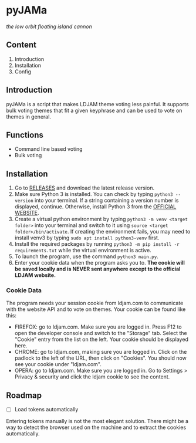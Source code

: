 # pyJAMa
_the low orbit floating island cannon_

## Content
1. Introduction
2. Installation
3. Config

## Introduction
pyJAMa is a script that makes LDJAM theme voting less painful. It supports bulk voting themes that fit a given keyphrase and can be used to vote on themes in general.

## Functions
- Command line based voting
- Bulk voting

## Installation
1. Go to [RELEASES](https://github.com/InitialPosition/LDJAMPlus/releases) and download the latest release version.
2. Make sure Python 3 is installed. You can check by typing `python3 --version` into your terminal. If a string containing a version number is displayed, continue. Otherwise, install Python 3 from the [OFFICIAL WEBSITE](https://www.python.org/downloads).
3. Create a virtual python environment by typing `python3 -m venv <target folder>` into your terminal and switch to it using `source <target folder>/bin/activate`. If creating the environment fails, you may need to install venv3 by typing `sudo apt install python3-venv` first.
4. Install the required packages by running `python3 -m pip install -r requirements.txt` while the virtual environment is active.
5. To launch the program, use the command `python3 main.py`.
6. Enter your cookie data when the program asks you to. **The cookie will be saved locally and is NEVER sent anywhere except to the official LDJAM website.**

### Cookie Data
The program needs your session cookie from ldjam.com to communicate with the website API and to vote on themes. Your cookie can be found like this:

- FIREFOX: go to ldjam.com. Make sure you are logged in. Press F12 to open the developer console and switch to the "Storage" tab. Select the "Cookie" entry from the list on the left. Your cookie should be displayed here.
- CHROME: go to ldjam.com, making sure you are logged in. Click on the padlock to the left of the URL, then click on "Cookies". You should now see your cookie under "ldjam.com".
- OPERA: go to ldjam.com. Make sure you are logged in. Go to Settings > Privacy & security and click the ldjam cookie to see the content.

## Roadmap
- [ ] Load tokens automatically

Entering tokens manually is not the most elegant solution. There might be a way to detect the browser used on the machine and to extract the cookies automatically.
